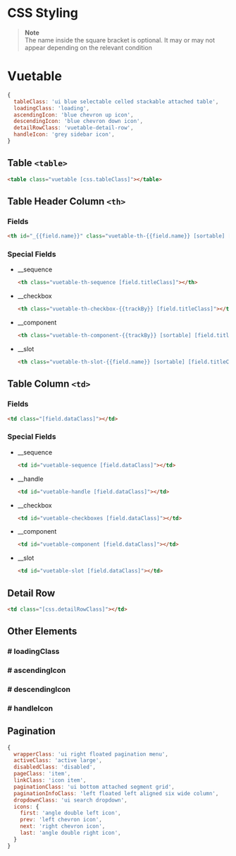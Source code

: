 # CSS Styling

> __Note__  
> The name inside the square bracket is optional. It may or may not appear depending on the relevant condition

# Vuetable

```javascript
{
  tableClass: 'ui blue selectable celled stackable attached table',
  loadingClass: 'loading',
  ascendingIcon: 'blue chevron up icon',
  descendingIcon: 'blue chevron down icon',
  detailRowClass: 'vuetable-detail-row',
  handleIcon: 'grey sidebar icon',
}
```

## Table `<table>`

```html
<table class="vuetable [css.tableClass]"></table>
```

## Table Header Column `<th>`

### Fields
```html
<th id="_{{field.name}}" class="vuetable-th-{{field.name}} [sortable] [field.titleClass]"></th>
```
### Special Fields

- __sequence
  ```html
  <th class="vuetable-th-sequence [field.titleClass]"></th>
  ```

- __checkbox
  ```html
  <th class="vuetable-th-checkbox-{{trackBy}} [field.titleClass]"></th>
  ```

- __component
  ```html
  <th class="vuetable-th-component-{{trackBy}} [sortable] [field.titleClass]"></th>
  ```

- __slot
  ```html
  <th class="vuetable-th-slot-{{field.name}} [sortable] [field.titleClass]"></th>
  ```

## Table Column `<td>`

### Fields
```html
<td class="[field.dataClass]"></td>
```

### Special Fields

- __sequence
  ```html
  <td id="vuetable-sequence [field.dataClass]"></td>
  ```

- __handle
  ```html
  <td id="vuetable-handle [field.dataClass]"></td>
  ```

- __checkbox
  ```html
  <td id="vuetable-checkboxes [field.dataClass]"></td>
  ```

- __component
  ```html
  <td id="vuetable-component [field.dataClass]"></td>
  ```

- __slot
  ```html
  <td id="vuetable-slot [field.dataClass]"></td>
  ```

## Detail Row

```html
<td class="[css.detailRowClass]"></td>
```

## Other Elements

### # loadingClass

### # ascendingIcon

### # descendingIcon

### # handleIcon

## Pagination

```javascript
{
  wrapperClass: 'ui right floated pagination menu',
  activeClass: 'active large',
  disabledClass: 'disabled',
  pageClass: 'item',
  linkClass: 'icon item',
  paginationClass: 'ui bottom attached segment grid',
  paginationInfoClass: 'left floated left aligned six wide column',
  dropdownClass: 'ui search dropdown',
  icons: {
    first: 'angle double left icon',
    prev: 'left chevron icon',
    next: 'right chevron icon',
    last: 'angle double right icon',
  }
}
```

